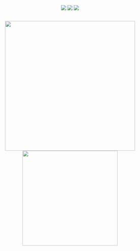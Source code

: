 <div align="center">
  <img src = "https://img.shields.io/badge/shell_script-000000.svg?style=for-the-badge&logo=gnu-bash&logoColor=green1" >
  <img src = "https://img.shields.io/badge/python-000000?style=for-the-badge&logo=python&logoColor=ffff00" >
  <img src = "https://img.shields.io/badge/C%23-000000?style=for-the-badge&logo=c-sharp&logoColor=green" >
</div>
<br>
<p align = "center">
  <img src = "https://github-readme-stats.vercel.app/api?username=zer0-white&show_icons=true&bg_color=000000&title_color=ffffff&text_color=ffffff&icon_color=ffff0f&hide_border=false" width = 410>
  <img src = "https://github-readme-stats.vercel.app/api/top-langs/?username=zer0-white&langs_count=10&bg_color=000000&title_color=ffffff&text_color=ffffff&icon_color=ff0000&compact&hide_border=false&layout=compact" width=300>
</p>
